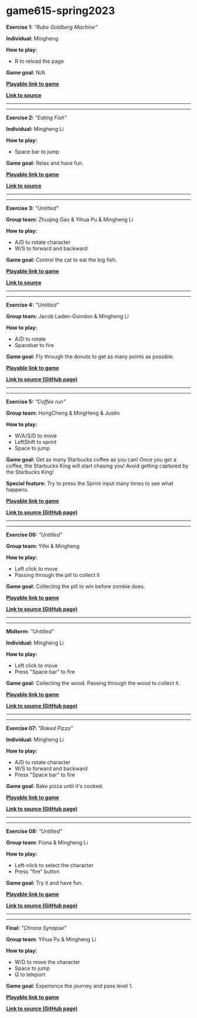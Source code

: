 # game615-spring2023
 
 
**Exercise 1:** _"Rube Goldberg Machine"_

**Individual:** Mingheng

**How to play:** 
- R to reload the page

**Game goal:** 
N/A

[**Playable link to game**](https://mingheng117.github.io/game615-spring2023/exercises/exercise01/play/)

[**Link to source**](https://github.com/Mingheng117/game615-spring2023/tree/main/exercises/exercise01)

________________________________________________________


________________________________________________________
 
**Exercise 2:** _"Eating Fish"_

**Individual:** Mingheng Li

**How to play:** 
- Space bar to jump

**Game goal:** 
Relax and have fun.

[**Playable link to game**](https://mingheng117.github.io/game615-spring2023/exercises/exercise02/play/)

[**Link to source**](https://github.com/Mingheng117/game615-spring2023/tree/main/exercises/exercise02) 

________________________________________________________


________________________________________________________

**Exercise 3:** _"Untitled"_

**Group team:** Zhuqing Gao & Yihua Pu & Mingheng Li 

**How to play:** 
- A/D to rotate character
- W/S to forward and backward


**Game goal:** 
Control the cat to eat the big fish. 

[**Playable link to game**](https://mingheng117.github.io/game615-spring2023-03/exercise03/play/)

[**Link to source**](https://github.com/Mingheng117/game615-spring2023-03/tree/main/exercise03)

________________________________________________________


________________________________________________________


**Exercise 4:** _"Untitled"_

**Group team:** Jacob Laden-Guindon & Mingheng Li

**How to play:** 
- A/D to rotate
- Spacebar to fire

**Game goal:** 
Fly through the donuts to get as many points as possible.

[**Playable link to game**](https://senseicanada.github.io/game615-spring2023-04/exercise04/play/) 

[**Link to source (GitHub page)**](https://github.com/SenseiCanada/game615-spring2023-04/tree/main/exercise04) 

________________________________________________________


________________________________________________________

**Exercise 5:** _"Coffee run"_

**Group team:** HongCheng & MingHeng & Justin

**How to play:** 
- W/A/S/D to move
- LeftShift to sprint
- Space to jump 

**Game goal:** 
Get as many Starbucks coffee as you can! Once you get a coffee, the Starbucks King will start chasing you! Avoid getting captured by the Starbucks King!  

**Special feature:** 
Try to press the Sprint input many times to see what happens. 

[**Playable link to game**](https://zhang-ale.github.io/game615-spring2023/exercises/exercise05/play/) 

[**Link to source (GitHub page)**](https://github.com/Zhang-Ale/game615-spring2023/tree/main/exercises/exercise05) 

________________________________________________________


________________________________________________________


**Exercise 06:** _"Untitled"_
 
**Group team:** Yifei & Mingheng

**How to play:** 
- Left click to move
- Passing through the pill to collect it

**Game goal:** 
Collecting the pill to win before zombie does. 

[**Playable link to game**](https://wy6714.github.io/game615-spring2023-06/exersice06/play/) 

[**Link to source (GitHub page)**](https://github.com/wy6714/game615-spring2023-06/tree/main/exersice06) 

________________________________________________________


________________________________________________________

**Midterm:** _"Untitled"_

**Individual:** Mingheng Li

**How to play:** 
- Left click to move
- Press "Space bar" to fire

**Game goal:**
Collecting the wood. Passing through the wood to collect it. 

[**Playable link to game**](https://mingheng117.github.io/game615-spring2023-midterm/Midterm/play/) 

[**Link to source (GitHub page)**](https://github.com/Mingheng117/game615-spring2023-midterm/tree/main/Midterm) 

________________________________________________________


________________________________________________________

**Exercise 07:** _"Baked Pizza"_

**Individual:** Mingheng Li

**How to play:** 
- A/D to rotate character
- W/S to forward and backward
- Press "Space bar" to fire

**Game goal:**
Bake pizza until it's cooked. 

[**Playable link to game**](https://Mingheng117.github.io/game615-spring2023-07/exersice07/play/) 

[**Link to source (GitHub page)**](https://github.com/Mingheng117/game615-spring2023-07/tree/main/exersice07) 

________________________________________________________


________________________________________________________

**Exercise 08:** _"Untitled"_
 
**Group team:** Fiona & Mingheng Li

**How to play:** 
- Left-click to select the character
- Press "fire" button  

**Game goal:** 
Try it and have fun.

[**Playable link to game**](https://fiooonagao.github.io/game615-spring2023-08/exersice08/play/) 

[**Link to source (GitHub page)**](https://github.com/FiooonaGao/game615-spring2023-08) 

________________________________________________________


________________________________________________________

**Final:** _"Chrono Synapse"_

**Group team:** Yihua Pu & Mingheng Li

**How to play:** 
- W/D to move the character
- Space to jump
- Q to teleport

**Game goal:**
Experience the journey and pass level 1.

[**Playable link to game**](https://Mingheng117.github.io/game615-spring2023-final/final/play/) 

[**Link to source (GitHub page)**](https://github.com/Mingheng117/game615-spring2023-final/tree/main/final) 
